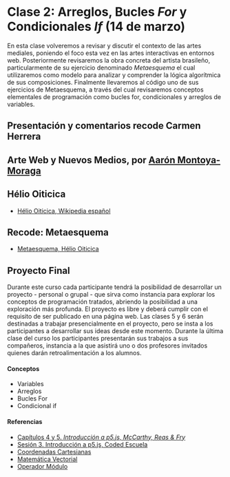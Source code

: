 # Clase 2: Arreglos, Bucles *For* y Condicionales *If* (14 de marzo)
En esta clase volveremos a revisar y discutir el contexto de las artes mediales, poniendo el foco esta vez en las artes interactivas en entornos web. Posteriormente revisaremos la obra concreta del artista brasileño, particularmente de su ejercicio denominado *Metaesquema* el cual utilizaremos como modelo para analizar y comprender la lógica algorítmica de sus composiciones. Finalmente llevaremos al código uno de sus ejercicios de Metaesquema, a través del cual revisaremos conceptos elementales de programación como bucles for, condicionales y arreglos de variables.

## Presentación y comentarios recode Carmen Herrera
## Arte Web y Nuevos Medios, por [Aarón Montoya-Moraga](http://montoyamoraga.io/)
## Hélio Oiticica
- [Hélio Oiticica, Wikipedia español](https://es.wikipedia.org/wiki/H%C3%A9lio_Oiticica)
## Recode: Metaesquema
- [Metaesquema, Hélio Oiticica](https://github.com/guillemontecinos/recode/blob/master/oiticica_helio_metaesquema/documentation/docu_metaesquema.md)
## Proyecto Final
Durante este curso cada participante tendrá la posibilidad de desarrollar un proyecto - personal o grupal - que sirva como instancia para explorar los conceptos de programación tratados, abriendo la posibilidad a una exploración más profunda. El proyecto es libre y deberá cumplir con el requisito de ser publicado en una página web. Las clases 5 y 6 serán destinadas a trabajar presencialmente en el proyecto, pero se insta a los participantes a desarrollar sus ideas desde este momento. Durante la última clase del curso los participantes presentarán sus trabajos a sus compañeros, instancia a la que asistirá uno o dos profesores invitados quienes darán retroalimentación a los alumnos.
#### Conceptos
- Variables
- Arreglos
- Bucles For
- Condicional if
#### Referencias
- [Capítulos 4 y 5. *Introducción a p5.js, McCarthy, Reas & Fry*](https://github.com/processing/p5.js-getting-started-es/blob/master/v1.0.2.pdf)
- [Sesión 3. Introducción a p5.js, Coded Escuela](http://codedescuela.cl/taller1-intro-programacion-creativa-p5js-2017-05/sesiones/sesion_3/slides/#/)
- [Coordenadas Cartesianas](https://es.wikipedia.org/wiki/Coordenadas_cartesianas)
- [Matemática Vectorial](https://es.wikipedia.org/wiki/Vector)
- [Operador Módulo](https://es.wikipedia.org/wiki/Operaci%C3%B3n_m%C3%B3dulo)
